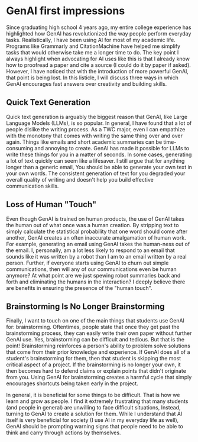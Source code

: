 # GenAI first impressions

Since graduating high school 4 years ago,
my entire college experience has highlighted how GenAI has revolutionized the way people perform everyday tasks.
Realistically, I have been using AI for most of my academic life.
Programs like Grammarly and CitationMachine have helped me simplify tasks that would otherwise take me a longer time to do.
The key point I always highlight when advocating for AI uses like this is that
I already know how to proofread a paper and cite a source (I could do it by paper if asked).
However, I have noticed that with the introduction of more powerful GenAI, that point is being lost.
In this listicle, I will discuss three ways in which GenAI encourages fast answers over creativity and building skills.

## Quick Text Generation

Quick text generation is arguably the biggest reason that GenAI, like Large Language Models (LLMs), is so popular.
In general, I have found that a lot of people dislike the writing process.
As a TWC major, even I can empathize with the monotony that comes with writing the same thing over and over again.
Things like emails and short academic summaries can be time-consuming and annoying to create.
GenAI has made it possible for LLMs to write these things for you in a matter of seconds. 
In some cases, generating a lot of text quickly can seem like a lifesaver.
I still argue that for anything longer than a generic email,
You should be able to generate your own text in your own words.
The consistent generation of text for you degraded your overall quality of writing
and doesn't help you build effective communication skills.

## Loss of Human "Touch"

Even though GenAI is trained on human products, the use of GenAI takes the human out of what once was a human creation.
By stripping text to simply calculate the statistical probability that one word should come after another,
GenAI creates an often inaccurate amalgamation of human work.
For example, generating an email using GenAI takes the human-ness out of the email.
I, personally, am a lot less likely to respond to an email that sounds like it was written by a robot
than I am to an email written by a real person.
Further, if everyone starts using GenAI to churn out simple communications,
then will any of our communications even be human anymore?
At what point are we just spewing robot summaries back and forth and eliminating the humans in the interaction?
I deeply believe there are benefits in ensuring the presence of the "human touch".

## Brainstorming Is No Longer Brainstorming

Finally, I want to touch on one of the main things that students use GenAI for: brainstorming.
Oftentimes, people state that once they get past the brainstorming process,
they can easily write their own paper without further GenAI use.
Yes, brainstorming can be difficult and tedious.
But that is the point!
Brainstorming reinforces a person's ability to problem solve solutions that come from their prior knowledge and experience.
If GenAI does all of a student's brainstorming for them,
then that student is skipping the most critical aspect of a project.
If the brainstorming is no longer your own, it then becomes hard to defend claims or explain points that didn't originate from you.
Using GenAI for brainstorming creates a harmful cycle that simply encourages shortcuts being taken early in the project.

In general, it is beneficial for some things to be difficult.
That is how we learn and grow as people.
I find it extremely frustrating that many students (and people in general) are unwilling to face difficult situations,
Instead, turning to GenAI to create a solution for them.
While I understand that AI itself is very beneficial for society (I use AI in my everyday life as well),
GenAI should be prompting warning signs that people need to be able to think and carry through actions by themselves.
